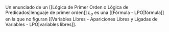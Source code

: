 Un enunciado de un [[Lógica de Primer Orden o Lógica de Predicados|lenguaje de primer orden]] $L_σ$ es una [[Fórmula - LPO|fórmula]] en la que no figuran  [[Variables Libres - Apariciones Libres y Ligadas de Variables - LPO|variables libres]].